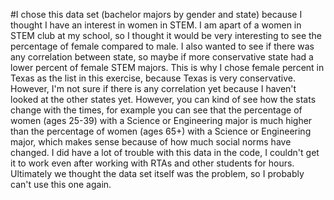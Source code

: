 #I chose this data set (bachelor majors by gender and state) because I thought I have an interest in women in STEM. I am apart of a women in STEM club at my school, so I thought it would be very interesting to see the percentage of female compared to male. I also wanted to see if there was any correlation between state, so maybe if more conservative state had a lower percent of female STEM majors. This is why I chose female percent in Texas as the list in this exercise, because Texas is very conservative. However, I'm not sure if there is any correlation yet because I haven't looked at the other states yet. However, you can kind of see how the stats change with the times, for example you can see that the percentage of women (ages 25-39) with a Science or Engineering major is much higher than the percentage of women (ages 65+) with a Science or Engineering major, which makes sense because of how much social norms have changed. I did have a lot of trouble with this data in the code, I couldn't get it to work even after working with RTAs and other students for hours. Ultimately we thought the data set itself was the problem, so I probably can't use this one again.
